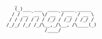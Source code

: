        _                            
       (_)___ ___  ____ _____ _____  
      / / __ `__ \/ __ `/ __ `/ __ \ 
     / / / / / / / /_/ / /_/ / /_/ / 
    /_/_/ /_/ /_/\__,_/\__, /\____(_)
                  /____/         
